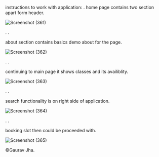 instructions to work with application:
.
home page contains two section apart form header. 

![Screenshot (361)](https://user-images.githubusercontent.com/59960697/226191620-42f7ed12-3222-4373-96a9-d1f705d7f86b.png)

.
.


about section contains basics demo about for the page.

![Screenshot (362)](https://user-images.githubusercontent.com/59960697/226191772-90aab153-6742-4bbc-a6ae-a372952be117.png)

.
.


continuing to main page it shows classes and its availiblity.

![Screenshot (363)](https://user-images.githubusercontent.com/59960697/226191804-e5bee45d-ec2c-4e6c-98e8-15ce34718979.png)

.
.

search functionality is on right side of application.

![Screenshot (364)](https://user-images.githubusercontent.com/59960697/226191899-8609d92b-8248-4662-87d9-07151ea810b6.png)

.
.


booking slot then could be proceeded with.

![Screenshot (365)](https://user-images.githubusercontent.com/59960697/226191919-c135a352-27bf-4ddb-aaa8-6be797db8aba.png)


©Gaurav Jha.

